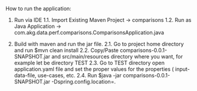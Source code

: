 How to run the application:

1. Run via IDE
  1.1. Import Existing Maven Project -> comparisons
  1.2. Run as Java Application -> com.akg.data.perf.comparisons.ComparisonsApplication.java
  
2. Build with maven and run the jar file.
  2.1. Go to project home directory and run 
  	$mvn clean install
  2.2. Copy/Paste comparisons-0.0.1-SNAPSHOT.jar and src/main/resources directory where you want, for example let be directory TEST
  2.3. Go to TEST directory open application.yaml file and set the proper values for the properties ( input-data-file, use-cases, etc.
  2.4. Run 
    $java -jar comparisons-0.0.1-SNAPSHOT.jar -Dspring.config.location=.
  
  
  